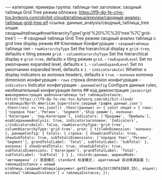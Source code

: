 --- категория: примеры группа: таблица-тип заголовок: сводный таблица Grid Tree режим обложка: https://lf9-dp-fe-cms-tos.byteorg.com/obj/bit-cloud/втаблица/preview/сводный-анализ-таблица-grid-tree.gif ссылка: данные_analysis/сводный_таблица_tree опция: сводныйтаблица#rowHierarchyType('grid'%20%7C%20'tree'%7C'grid-tree') --- # сводный таблица Grid Tree режим сводный анализ таблица с grid tree display режим ## Ключевые Конфигурации - `сводныйтаблица` таблица тип - `rowHierarchyType` Set the hierarchical display к `grid-tree`, defaults к tiling режим `grid`. - `columnHierarchyType` Set the hierarchical display к `grid-tree`, defaults к tiling режим `grid`. - `rowExpandLevel` Set по умолчанию expanded level, defaults к `1`. - `columnExpandLevel` Set по умолчанию expanded level, defaults к `1`. - `indicatorsAsCol` Whether к display indicators as колонка headers, defaults к `true`. - `колонки` колонка dimension конфигурация - `rows` строка dimension конфигурация - `indicators` Indicator конфигурация - `данныеConfig` Configure данные rules, необязательный конфигурация items ## код демонстрация ```javascript живаядемонстрация шаблон=втаблица let таблицаInstance; fetch('https://lf9-dp-fe-cms-tos.byteorg.com/obj/bit-cloud/втаблица/North_American_Superstore_сводный_график_данные.json') .then((res) => res.json()) .then((данные) => { const опция = { rows: ['порядок Year','Регион', 'Segment','Ship режим'], колонки: ['Категория', 'под-Категория'], indicators: ['Продажи', 'Прибыль'], enableданныеAnalysis: true, indicatorзаголовок: 'Indicators', //indicatorsAsCol: false, rowHierarchyType:'grid-tree', columnHierarchyType:'grid-tree', угол: { titleOnDimension: 'колонка' }, данныеConfig: { totals: { строка: { showGrandTotals: true, showSubTotals: true, subTotalsDimensions: ['порядок Year','Регион', 'Segment'], grandTotalLabel: 'Total', subTotalLabel: 'SubTotal' }, колонка: { showGrandTotals: true, showSubTotals: true, subTotalsDimensions: ['Категория'], grandTotalLabel: 'Total', subTotalLabel: 'SubTotal' } } }, records:данные, ширинаMode: 'автоширина' // 宽度模式：standard 标准模式； адаптивный 自动填满容器 }; таблицаInstance = новый втаблица.сводныйтаблица(документ.getElementById(CONTAINER_ID), опция); window['таблицаInstance'] = таблицаInstance; }); ``` 